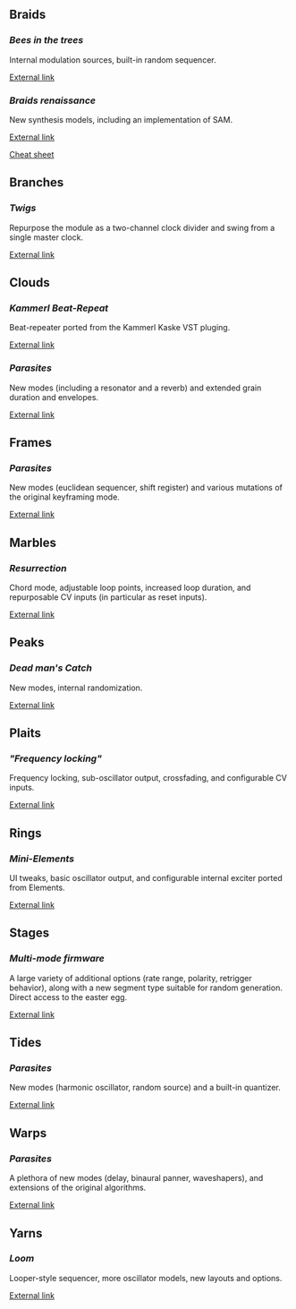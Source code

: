 ## Braids

### *Bees in the trees*

Internal modulation sources, built-in random sequencer.

[External link](https://github.com/timchurches/Mutated-Mutables/releases)

### *Braids renaissance*

New synthesis models, including an implementation of SAM.

[External link](https://burns.ca/eurorack.html)

[Cheat sheet](downloads/braids_renaissance_cheat_sheet.pdf)

## Branches

### *Twigs*

Repurpose the module as a two-channel clock divider and swing from a single master clock.

[External link](https://github.com/arirusso/twigs)

## Clouds

### *Kammerl Beat-Repeat*

Beat-repeater ported from the Kammerl Kaske VST pluging.

[External link](https://www.kammerl.de/audio/clouds/)

### *Parasites*

New modes (including a resonator and a reverb) and extended grain duration and envelopes.

[External link](https://mqtthiqs.github.io/parasites/clouds.html)

## Frames

### *Parasites*

New modes (euclidean sequencer, shift register) and various mutations of the original keyframing mode.

[External link](https://mqtthiqs.github.io/parasites/frames.html)

## Marbles

### *Resurrection*

Chord mode, adjustable loop points, increased loop duration, and repurposable CV inputs (in particular as reset inputs).

[External link](https://github.com/ukyzky/eurorack/releases)

## Peaks

### *Dead man's Catch*

New modes, internal randomization.

[External link](https://github.com/timchurches/Mutated-Mutables)

## Plaits

### *"Frequency locking"*

Frequency locking, sub-oscillator output, crossfading, and configurable CV inputs.

[External link](https://github.com/lylepmills/eurorack/blob/master/alt_firmwares/README.md#plaits)

## Rings

### *Mini-Elements*

UI tweaks, basic oscillator output, and configurable internal exciter ported from Elements.

[External link](https://github.com/lylepmills/eurorack/blob/master/alt_firmwares/README.md#rings)

## Stages

### *Multi-mode firmware*

A large variety of additional options (rate range, polarity, retrigger behavior), along with a new segment type suitable for random generation. Direct access to the easter egg.

[External link](https://github.com/qiemem/eurorack/tree/bipolar/stages)

## Tides

### *Parasites*

New modes (harmonic oscillator, random source) and a built-in quantizer.

[External link](https://mqtthiqs.github.io/parasites/tides.html)

## Warps

### *Parasites*

A plethora of new modes (delay, binaural panner, waveshapers), and extensions of the original algorithms.

[External link](https://mqtthiqs.github.io/parasites/warps.html)

## Yarns

### *Loom*

Looper-style sequencer, more oscillator models, new layouts and options.

[External link](https://github.com/rcrogers/yarns-loom)

